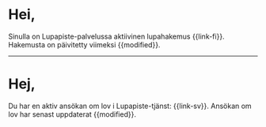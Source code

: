 # Hei,

Sinulla on Lupapiste-palvelussa aktiivinen lupahakemus {{link-fi}}. Hakemusta on p&auml;ivitetty viimeksi {{modified}}.

---

# Hej,

Du har en aktiv ans&ouml;kan om lov i Lupapiste-tj&auml;nst: {{link-sv}}. Ans&ouml;kan om lov har senast uppdaterat {{modified}}.
